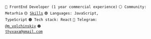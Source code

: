 <code>🔴 FrontEnd Developer (1 year commercial experience)</code>
<code>⚪ Community: Metarhia</code>
<code>🟡 [Skills](SKILLS.md)</code>
<code>🟢 Languages: JavaScript, TypeScript</code>
<code>🟤 Tech stack: React</code>
<code>🔵 Telegram: [@m_volchinskiy](https://t.me/m_volchinskiy)</code>
<code>🟠 [thyxaxa@gmail.com](mailto:thyxaxas@gmail.com)</code>

